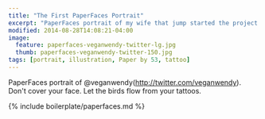 ```yaml
---
title: "The First PaperFaces Portrait"
excerpt: "PaperFaces portrait of my wife that jump started the project. Drawn with Paper by 53 on an iPad."
modified: 2014-08-28T14:08:21-04:00
image: 
  feature: paperfaces-veganwendy-twitter-lg.jpg
  thumb: paperfaces-veganwendy-twitter-150.jpg
tags: [portrait, illustration, Paper by 53, tattoo]
---
```


PaperFaces portrait of @veganwendy(http://twitter.com/veganwendy). Don't cover your face. Let the birds flow from your tattoos.

{% include boilerplate/paperfaces.md %}